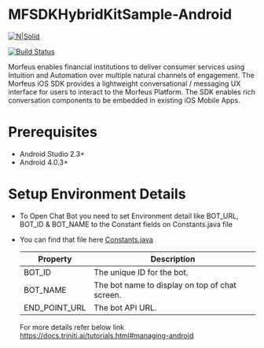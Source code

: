 # MFSDKHybridKitSample-Android

[![N|Solid](https://active.ai/wp-content/uploads/2019/03/aai_logo-min.png)](https://github.com/triniticloud/MFSDKHybridKitSample)

[![Build Status](https://travis-ci.org/joemccann/dillinger.svg?branch=master)](https://github.com/triniticloud/MFSDKHybridKitSample)

Morfeus enables financial institutions to deliver consumer services using Intuition and Automation over multiple natural channels of engagement. The Morfeus iOS SDK provides a lightweight conversational / messaging UX interface for users to interact to the Morfeus Platform. The SDK enables rich conversation components to be embedded in existing iOS Mobile Apps.

# Prerequisites

  - Android Studio 2.3+
  - Android 4.0.3+

# Setup Environment Details

 - To Open Chat Bot you need to set Environment detail like BOT_URL, BOT_ID & BOT_NAME to the Constant fields on Constants.java file
 - You can find that file here <a href= "https://github.com/triniticloud/MFSDKHybridKitSample-Android/blob/master/app/src/main/java/com/activeai/MFSDKHybridKitSample/utils/Constants.java">Constants.java</a>
 
    |Property|Description|
    |-|-|
    |BOT_ID|The unique ID for the bot.|
    |BOT_NAME|The bot name to display on top of chat screen.|
    |END_POINT_URL|The bot API URL.|

    For more details refer below link 
    https://docs.triniti.ai/tutorials.html#managing-android

